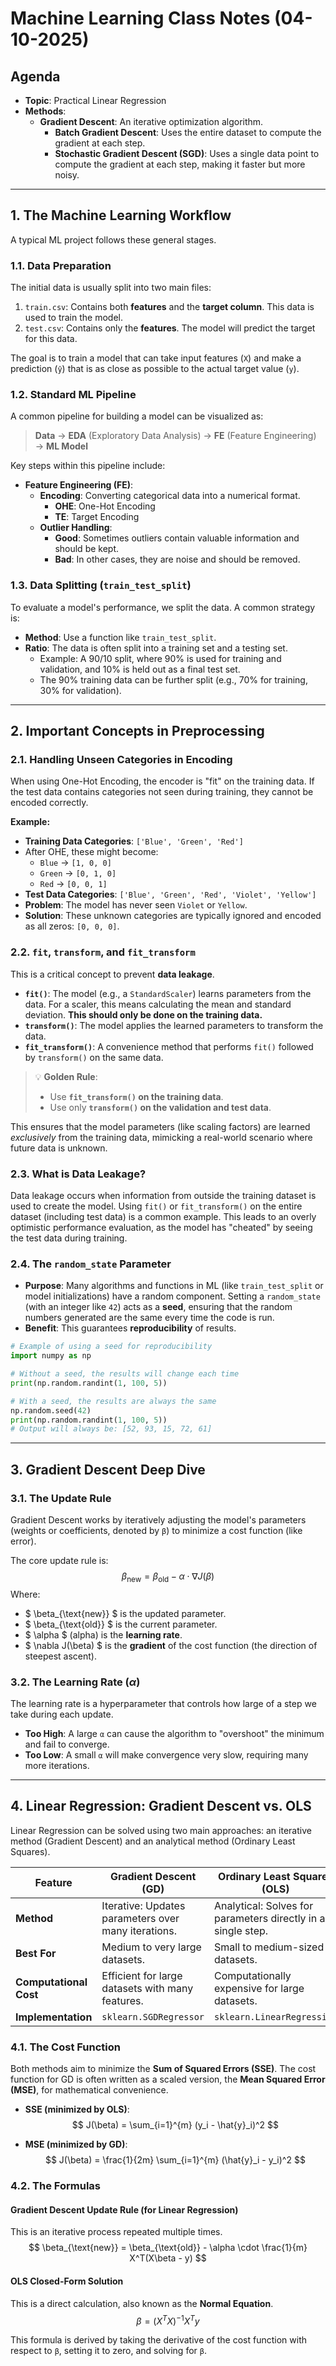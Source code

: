 

# Machine Learning Class Notes (04-10-2025)

## Agenda

- **Topic**: Practical Linear Regression
- **Methods**:
    - **Gradient Descent**: An iterative optimization algorithm.
        - **Batch Gradient Descent**: Uses the entire dataset to compute the gradient at each step.
        - **Stochastic Gradient Descent (SGD)**: Uses a single data point to compute the gradient at each step, making it faster but more noisy.

---

## 1. The Machine Learning Workflow

A typical ML project follows these general stages.

### 1.1. Data Preparation

The initial data is usually split into two main files:
1.  `train.csv`: Contains both **features** and the **target column**. This data is used to train the model.
2.  `test.csv`: Contains only the **features**. The model will predict the target for this data.

The goal is to train a model that can take input features (`X`) and make a prediction (`ŷ`) that is as close as possible to the actual target value (`y`).

### 1.2. Standard ML Pipeline

A common pipeline for building a model can be visualized as:

> **Data** → **EDA** (Exploratory Data Analysis) → **FE** (Feature Engineering) → **ML Model**

Key steps within this pipeline include:

-   **Feature Engineering (FE)**:
    -   **Encoding**: Converting categorical data into a numerical format.
        -   **OHE**: One-Hot Encoding
        -   **TE**: Target Encoding
    -   **Outlier Handling**:
        -   **Good**: Sometimes outliers contain valuable information and should be kept.
        -   **Bad**: In other cases, they are noise and should be removed.

### 1.3. Data Splitting (`train_test_split`)

To evaluate a model's performance, we split the data. A common strategy is:
-   **Method**: Use a function like `train_test_split`.
-   **Ratio**: The data is often split into a training set and a testing set.
    -   Example: A 90/10 split, where 90% is used for training and validation, and 10% is held out as a final test set.
    -   The 90% training data can be further split (e.g., 70% for training, 30% for validation).



---

## 2. Important Concepts in Preprocessing

### 2.1. Handling Unseen Categories in Encoding

When using One-Hot Encoding, the encoder is "fit" on the training data. If the test data contains categories not seen during training, they cannot be encoded correctly.

**Example:**
-   **Training Data Categories**: `['Blue', 'Green', 'Red']`
-   After OHE, these might become:
    - `Blue` → `[1, 0, 0]`
    - `Green` → `[0, 1, 0]`
    - `Red` → `[0, 0, 1]`
-   **Test Data Categories**: `['Blue', 'Green', 'Red', 'Violet', 'Yellow']`
-   **Problem**: The model has never seen `Violet` or `Yellow`.
-   **Solution**: These unknown categories are typically ignored and encoded as all zeros: `[0, 0, 0]`.



### 2.2. `fit`, `transform`, and `fit_transform`

This is a critical concept to prevent **data leakage**.

-   **`fit()`**: The model (e.g., a `StandardScaler`) learns parameters from the data. For a scaler, this means calculating the mean and standard deviation. **This should only be done on the training data.**
-   **`transform()`**: The model applies the learned parameters to transform the data.
-   **`fit_transform()`**: A convenience method that performs `fit()` followed by `transform()` on the same data.

> 💡 **Golden Rule**:
> - Use **`fit_transform()` on the training data**.
> - Use only **`transform()` on the validation and test data**.

This ensures that the model parameters (like scaling factors) are learned *exclusively* from the training data, mimicking a real-world scenario where future data is unknown.



### 2.3. What is Data Leakage?

Data leakage occurs when information from outside the training dataset is used to create the model. Using `fit()` or `fit_transform()` on the entire dataset (including test data) is a common example. This leads to an overly optimistic performance evaluation, as the model has "cheated" by seeing the test data during training.

### 2.4. The `random_state` Parameter

-   **Purpose**: Many algorithms and functions in ML (like `train_test_split` or model initializations) have a random component. Setting a `random_state` (with an integer like `42`) acts as a **seed**, ensuring that the random numbers generated are the same every time the code is run.
-   **Benefit**: This guarantees **reproducibility** of results.

```python
# Example of using a seed for reproducibility
import numpy as np

# Without a seed, the results will change each time
print(np.random.randint(1, 100, 5))

# With a seed, the results are always the same
np.random.seed(42)
print(np.random.randint(1, 100, 5))
# Output will always be: [52, 93, 15, 72, 61]
```

---

## 3. Gradient Descent Deep Dive

### 3.1. The Update Rule

Gradient Descent works by iteratively adjusting the model's parameters (weights or coefficients, denoted by `β`) to minimize a cost function (like error).

The core update rule is:
$$ \beta_{\text{new}} = \beta_{\text{old}} - \alpha \cdot \nabla J(\beta) $$
Where:
-   $ \beta_{\text{new}} $ is the updated parameter.
-   $ \beta_{\text{old}} $ is the current parameter.
-   $ \alpha $ (alpha) is the **learning rate**.
-   $ \nabla J(\beta) $ is the **gradient** of the cost function (the direction of steepest ascent).

### 3.2. The Learning Rate ($\alpha$)

The learning rate is a hyperparameter that controls how large of a step we take during each update.

-   **Too High**: A large `α` can cause the algorithm to "overshoot" the minimum and fail to converge.
-   **Too Low**: A small `α` will make convergence very slow, requiring many more iterations.



---

## 4. Linear Regression: Gradient Descent vs. OLS

Linear Regression can be solved using two main approaches: an iterative method (Gradient Descent) and an analytical method (Ordinary Least Squares).

| Feature                | Gradient Descent (GD)                               | Ordinary Least Squares (OLS)                                |
| ---------------------- | --------------------------------------------------- | ----------------------------------------------------------- |
| **Method**             | Iterative: Updates parameters over many iterations. | Analytical: Solves for parameters directly in a single step.|
| **Best For**           | Medium to very large datasets.                      | Small to medium-sized datasets.                             |
| **Computational Cost** | Efficient for large datasets with many features.    | Computationally expensive for large datasets.               |
| **Implementation**     | `sklearn.SGDRegressor`                              | `sklearn.LinearRegression`                                  |

### 4.1. The Cost Function

Both methods aim to minimize the **Sum of Squared Errors (SSE)**. The cost function for GD is often written as a scaled version, the **Mean Squared Error (MSE)**, for mathematical convenience.

-   **SSE (minimized by OLS)**:
    $$ J(\beta) = \sum_{i=1}^{m} (y_i - \hat{y}_i)^2 $$

-   **MSE (minimized by GD)**:
    $$ J(\beta) = \frac{1}{2m} \sum_{i=1}^{m} (\hat{y}_i - y_i)^2 $$

### 4.2. The Formulas

#### Gradient Descent Update Rule (for Linear Regression)
This is an iterative process repeated multiple times.
$$ \beta_{\text{new}} = \beta_{\text{old}} - \alpha \cdot \frac{1}{m} X^T(X\beta - y) $$

#### OLS Closed-Form Solution
This is a direct calculation, also known as the **Normal Equation**.
$$ \beta = (X^T X)^{-1} X^T y $$

This formula is derived by taking the derivative of the cost function with respect to `β`, setting it to zero, and solving for `β`.